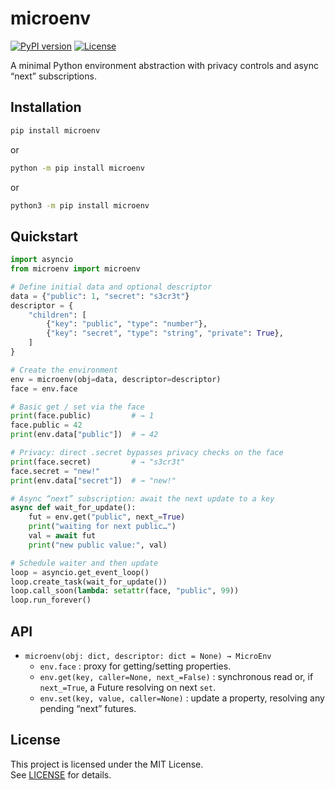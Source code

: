 # microenv

[![PyPI version](https://img.shields.io/pypi/v/microenv.svg)](https://pypi.org/project/microenv/)
[![License](https://img.shields.io/pypi/l/supply-demand.svg)](LICENSE)

A minimal Python environment abstraction with privacy controls and async “next” subscriptions.

## Installation

```bash
pip install microenv
```

or

```bash
python -m pip install microenv
```

or

```bash
python3 -m pip install microenv
```

## Quickstart

```python
import asyncio
from microenv import microenv

# Define initial data and optional descriptor
data = {"public": 1, "secret": "s3cr3t"}
descriptor = {
    "children": [
        {"key": "public", "type": "number"},
        {"key": "secret", "type": "string", "private": True},
    ]
}

# Create the environment
env = microenv(obj=data, descriptor=descriptor)
face = env.face

# Basic get / set via the face
print(face.public)         # → 1
face.public = 42
print(env.data["public"])  # → 42

# Privacy: direct .secret bypasses privacy checks on the face
print(face.secret)         # → "s3cr3t"
face.secret = "new!"
print(env.data["secret"])  # → "new!"

# Async “next” subscription: await the next update to a key
async def wait_for_update():
    fut = env.get("public", next_=True)
    print("waiting for next public…")
    val = await fut
    print("new public value:", val)

# Schedule waiter and then update
loop = asyncio.get_event_loop()
loop.create_task(wait_for_update())
loop.call_soon(lambda: setattr(face, "public", 99))
loop.run_forever()
```

## API

- `microenv(obj: dict, descriptor: dict = None) → MicroEnv`
  - `env.face` : proxy for getting/setting properties.
  - `env.get(key, caller=None, next_=False)` : synchronous read or, if `next_=True`, a Future resolving on next `set`.
  - `env.set(key, value, caller=None)` : update a property, resolving any pending “next” futures.

## License

This project is licensed under the MIT License.  
See [LICENSE](https://github.com/ceil-python/microenv/blob/main/LICENSE) for details.
